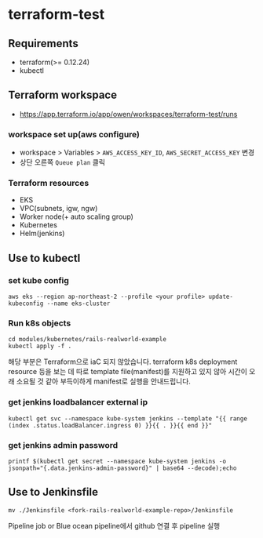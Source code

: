 # terraform-test

## Requirements
- terraform(>= 0.12.24)
- kubectl

## Terraform workspace
- https://app.terraform.io/app/owen/workspaces/terraform-test/runs

### workspace set up(aws configure)
- workspace > Variables > `AWS_ACCESS_KEY_ID`, `AWS_SECRET_ACCESS_KEY` 변경
- 상단 오른쪽 `Queue plan` 클릭

### Terraform resources
- EKS
- VPC(subnets, igw, ngw)
- Worker node(+ auto scaling group)
- Kubernetes
- Helm(jenkins)

## Use to kubectl
### set kube config
```
aws eks --region ap-northeast-2 --profile <your profile> update-kubeconfig --name eks-cluster
```
### Run k8s objects
```
cd modules/kubernetes/rails-realworld-example
kubectl apply -f .
```
해당 부분은 Terraform으로 iaC 되지 않았습니다. terraform k8s deployment resource 등을 보는 데 따로 template file(manifest)를 지원하고 있지 않아 시간이 오래 소요될 것 같아 부득이하게 manifest로 실행을 안내드립니다.
### get jenkins loadbalancer external ip
```
kubectl get svc --namespace kube-system jenkins --template "{{ range (index .status.loadBalancer.ingress 0) }}{{ . }}{{ end }}"
```
### get jenkins admin password
```
printf $(kubectl get secret --namespace kube-system jenkins -o jsonpath="{.data.jenkins-admin-password}" | base64 --decode);echo
```

## Use to Jenkinsfile
```
mv ./Jenkinsfile <fork-rails-realworld-example-repo>/Jenkinsfile
```
Pipeline job or Blue ocean pipeline에서 github 연결 후 pipeline 실행